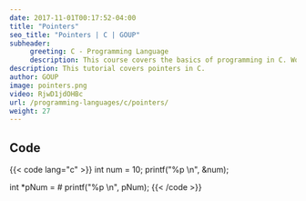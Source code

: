 ```yaml
---
date: 2017-11-01T00:17:52-04:00
title: "Pointers"
seo_title: "Pointers | C | GOUP"
subheader:
     greeting: C - Programming Language
     description: This course covers the basics of programming in C. Work your way through the videos/articles and I'll teach you everything you need to know to start your programming journey!
description: This tutorial covers pointers in C.
author: GOUP
image: pointers.png
video: RjwD1jdOHBc
url: /programming-languages/c/pointers/
weight: 27
---
```


## Code

{{< code lang="c" >}}
int num = 10;
printf("%p \n", &num);

int *pNum = &num;
printf("%p \n", pNum);
{{< /code >}}